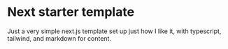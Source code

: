 # Next starter template

Just a very simple next.js template set up just how I like it, with typescript, tailwind, and markdown for content.
